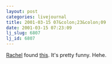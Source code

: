 ```yaml
---
layout: post
categories: livejournal
title: 2001-03-15 07&colon;23&colon;09
date: 2001-03-15 07:23:09
lj_slug: 6807
lj_id: 6807
---
```

[Rachel](http://www.livejournal.com/users/fuzzybunny) found [this](http://www.catsarefrommars.com/abilities.htm). It's pretty funny. Hehe.
